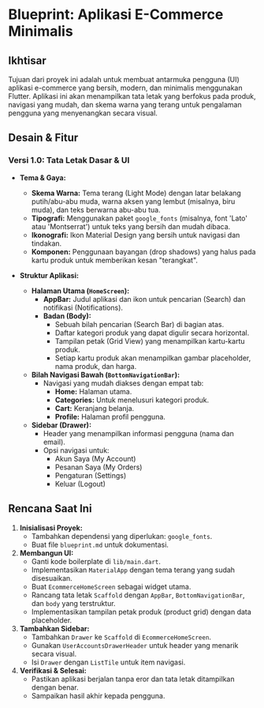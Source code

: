 # Blueprint: Aplikasi E-Commerce Minimalis

## Ikhtisar

Tujuan dari proyek ini adalah untuk membuat antarmuka pengguna (UI) aplikasi e-commerce yang bersih, modern, dan minimalis menggunakan Flutter. Aplikasi ini akan menampilkan tata letak yang berfokus pada produk, navigasi yang mudah, dan skema warna yang terang untuk pengalaman pengguna yang menyenangkan secara visual.

## Desain & Fitur

### Versi 1.0: Tata Letak Dasar & UI

*   **Tema & Gaya:**
    *   **Skema Warna:** Tema terang (Light Mode) dengan latar belakang putih/abu-abu muda, warna aksen yang lembut (misalnya, biru muda), dan teks berwarna abu-abu tua.
    *   **Tipografi:** Menggunakan paket `google_fonts` (misalnya, font 'Lato' atau 'Montserrat') untuk teks yang bersih dan mudah dibaca.
    *   **Ikonografi:** Ikon Material Design yang bersih untuk navigasi dan tindakan.
    *   **Komponen:** Penggunaan bayangan (drop shadows) yang halus pada kartu produk untuk memberikan kesan "terangkat".

*   **Struktur Aplikasi:**
    *   **Halaman Utama (`HomeScreen`):**
        *   **AppBar:** Judul aplikasi dan ikon untuk pencarian (Search) dan notifikasi (Notifications).
        *   **Badan (Body):**
            *   Sebuah bilah pencarian (Search Bar) di bagian atas.
            *   Daftar kategori produk yang dapat digulir secara horizontal.
            *   Tampilan petak (Grid View) yang menampilkan kartu-kartu produk.
            *   Setiap kartu produk akan menampilkan gambar placeholder, nama produk, dan harga.
    *   **Bilah Navigasi Bawah (`BottomNavigationBar`):**
        *   Navigasi yang mudah diakses dengan empat tab:
            *   **Home:** Halaman utama.
            *   **Categories:** Untuk menelusuri kategori produk.
            *   **Cart:** Keranjang belanja.
            *   **Profile:** Halaman profil pengguna.
    *   **Sidebar (Drawer):**
        *   Header yang menampilkan informasi pengguna (nama dan email).
        *   Opsi navigasi untuk:
            *   Akun Saya (My Account)
            *   Pesanan Saya (My Orders)
            *   Pengaturan (Settings)
            *   Keluar (Logout)

## Rencana Saat Ini

1.  **Inisialisasi Proyek:**
    *   Tambahkan dependensi yang diperlukan: `google_fonts`.
    *   Buat file `blueprint.md` untuk dokumentasi.
2.  **Membangun UI:**
    *   Ganti kode boilerplate di `lib/main.dart`.
    *   Implementasikan `MaterialApp` dengan tema terang yang sudah disesuaikan.
    *   Buat `EcommerceHomeScreen` sebagai widget utama.
    *   Rancang tata letak `Scaffold` dengan `AppBar`, `BottomNavigationBar`, dan `body` yang terstruktur.
    *   Implementasikan tampilan petak produk (product grid) dengan data placeholder.
3.  **Tambahkan Sidebar:**
    *   Tambahkan `Drawer` ke `Scaffold` di `EcommerceHomeScreen`.
    *   Gunakan `UserAccountsDrawerHeader` untuk header yang menarik secara visual.
    *   Isi `Drawer` dengan `ListTile` untuk item navigasi.
4.  **Verifikasi & Selesai:**
    *   Pastikan aplikasi berjalan tanpa eror dan tata letak ditampilkan dengan benar.
    *   Sampaikan hasil akhir kepada pengguna.

